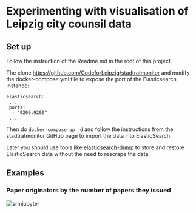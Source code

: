 # Experimenting with visualisation of Leipzig city counsil data

## Set up
 Follow the instruction of the Readme.md in the root of this project.
 
 The clone https://github.com/CodeforLeipzig/stadtratmonitor and modify the docker-compose.yml
 file to expose the port of the Elasticsearch instance:

 ```
 elasticsearch:
  ...
  ports:
   - "9200:9200"
  ...
 ``` 

 Then do `docker-compose up -d` and follow the instructions from the stadtratmonitor
 GitHub page to import the data into ElasticSearch.

 Later you should use tools like [elasticsearch-dump](https://github.com/taskrabbit/elasticsearch-dump) to store and restore ElasticSearch data without the need to rescrape the data.

## Examples
### Paper originators by the number of papers they issued
![srmjupyter](https://user-images.githubusercontent.com/994131/27010527-182fa69c-4ea7-11e7-8e81-e03d0aaa774a.PNG)
